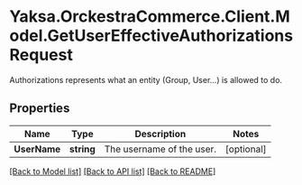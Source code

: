 # Yaksa.OrckestraCommerce.Client.Model.GetUserEffectiveAuthorizationsRequest
Authorizations represents what an entity (Group, User...) is allowed to do.

## Properties

Name | Type | Description | Notes
------------ | ------------- | ------------- | -------------
**UserName** | **string** | The username of the user. | [optional] 

[[Back to Model list]](../README.md#documentation-for-models) [[Back to API list]](../README.md#documentation-for-api-endpoints) [[Back to README]](../README.md)

